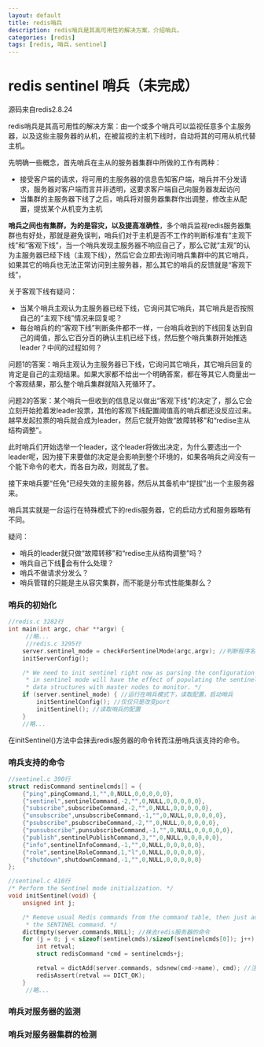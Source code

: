 ```yaml
---
layout: default
title: redis哨兵
description: redis哨兵是其高可用性的解决方案，介绍哨兵。
categories: [redis]
tags: [redis, 哨兵，sentinel]
---
```


# redis sentinel 哨兵（未完成）

源码来自redis2.8.24

redis哨兵是其高可用性的解决方案：由一个或多个哨兵可以监视任意多个主服务器，以及这些主服务器的从机，在被监视的主机下线时，自动将其的可用从机代替主机。

先明确一些概念，首先哨兵在主从的服务器集群中所做的工作有两种：

* 接受客户端的请求，将可用的主服务器的信息告知客户端，哨兵并不分发请求，服务器对客户端而言并非透明，这要求客户端自己向服务器发起访问
* 当集群的主服务器下线了之后，哨兵将对服务器集群作出调整，修改主从配置，提拔某个从机变为主机

<b>哨兵之间也有集群，为的是容灾，以及提高准确性</b>，多个哨兵监视redis服务器集群也有好处，那就是避免误判，哨兵们对于主机是否不工作的判断标准有“主观下线”和“客观下线”，当一个哨兵发现主服务器不响应自己了，那么它就“主观”的认为主服务器已经下线（主观下线），然后它会立即去询问哨兵集群中的其它哨兵，如果其它的哨兵也无法正常访问到主服务器，那么其它的哨兵的反馈就是“客观下线”，


关于客观下线有疑问：

* 当某个哨兵主观认为主服务器已经下线，它询问其它哨兵，其它哨兵是否按照自己的“主观下线”情况来回复呢？
* 每台哨兵的的“客观下线”判断条件都不一样，一台哨兵收到的下线回复达到自己的阈值，那么它百分百的确认主机已经下线，然后整个哨兵集群开始推选leader？中间的过程如何？

问题1的答案：哨兵主观认为主服务器已下线，它询问其它哨兵，其它哨兵回复的肯定是自己的主观结果。如果大家都不给出一个明确答案，都在等其它人商量出一个客观结果，那么整个哨兵集群就陷入死循环了。

问题2的答案：某个哨兵一但收到的信息足以做出“客观下线”的决定了，那么它会立刻开始抢着发leader投票，其他的客观下线配置阈值高的哨兵都还没反应过来。越早发起拉票的哨兵就会成为leader，然后它就开始做“故障转移”和“redise主从结构调整”。

此时哨兵们开始选举一个leader，这个leader将做出决定，为什么要选出一个leader呢，因为接下来要做的决定是会影响到整个环境的，如果各哨兵之间没有一个能下命令的老大，而各自为政，则就乱了套。

接下来哨兵要“任免”已经失效的主服务器，然后从其备机中“提拔”出一个主服务器来。

哨兵其实就是一台运行在特殊模式下的redis服务器，它的启动方式和服务器略有不同。

疑问：

* 哨兵的leader就只做“故障转移”和“redise主从结构调整”吗？
* 哨兵自己下线会有什么处理？
* 哨兵不做请求分发么？
* 哨兵管辖的只能是主从容灾集群，而不能是分布式性能集群么？

### 哨兵的初始化

```c
//redis.c 3282行
int main(int argc, char **argv) {
	 //略...
	 //redis.c 3295行
    server.sentinel_mode = checkForSentinelMode(argc,argv); //判断程序名是否为：redis-sentinel
    initServerConfig();

    /* We need to init sentinel right now as parsing the configuration file
     * in sentinel mode will have the effect of populating the sentinel
     * data structures with master nodes to monitor. */
    if (server.sentinel_mode) { //运行在哨兵模式下，读取配置，启动哨兵
        initSentinelConfig(); //仅仅只是改变port
        initSentinel(); //读取哨兵的配置
    }
    //略...
```

在initSentinel()方法中会抹去redis服务器的命令转而注册哨兵该支持的命令。

### 哨兵支持的命令

```c
//sentinel.c 390行
struct redisCommand sentinelcmds[] = {
    {"ping",pingCommand,1,"",0,NULL,0,0,0,0,0},
    {"sentinel",sentinelCommand,-2,"",0,NULL,0,0,0,0,0},
    {"subscribe",subscribeCommand,-2,"",0,NULL,0,0,0,0,0},
    {"unsubscribe",unsubscribeCommand,-1,"",0,NULL,0,0,0,0,0},
    {"psubscribe",psubscribeCommand,-2,"",0,NULL,0,0,0,0,0},
    {"punsubscribe",punsubscribeCommand,-1,"",0,NULL,0,0,0,0,0},
    {"publish",sentinelPublishCommand,3,"",0,NULL,0,0,0,0,0},
    {"info",sentinelInfoCommand,-1,"",0,NULL,0,0,0,0,0},
    {"role",sentinelRoleCommand,1,"l",0,NULL,0,0,0,0,0},
    {"shutdown",shutdownCommand,-1,"",0,NULL,0,0,0,0,0}
};

//sentinel.c 410行
/* Perform the Sentinel mode initialization. */
void initSentinel(void) {
    unsigned int j;

    /* Remove usual Redis commands from the command table, then just add
     * the SENTINEL command. */
    dictEmpty(server.commands,NULL); //抹去redis服务器的命令
    for (j = 0; j < sizeof(sentinelcmds)/sizeof(sentinelcmds[0]); j++) {
        int retval;
        struct redisCommand *cmd = sentinelcmds+j;

        retval = dictAdd(server.commands, sdsnew(cmd->name), cmd); //注册哨兵该支持的命令
        redisAssert(retval == DICT_OK);
    }
	 //略...
```

### 哨兵对服务器的监测

### 哨兵对服务器集群的检测

